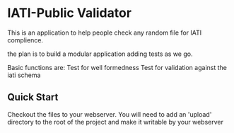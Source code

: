 IATI-Public Validator
=====================

This is an application to help people check any random file for IATI complience.

the plan is to build a modular application adding tests as we go.

Basic functions are:
Test for well formedness
Test for validation against the iati schema

Quick Start
-----------

Checkout the files to your webserver.
You will need to add an 'upload' directory to the root of the project and make it writable by your webserver



